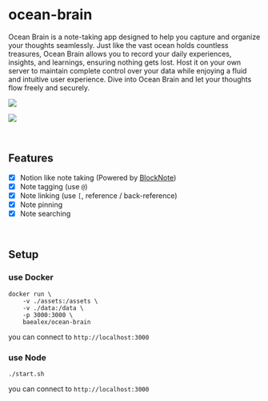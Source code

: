 # ocean-brain

Ocean Brain is a note-taking app designed to help you capture and organize your thoughts seamlessly. Just like the vast ocean holds countless treasures, Ocean Brain allows you to record your daily experiences, insights, and learnings, ensuring nothing gets lost. Host it on your own server to maintain complete control over your data while enjoying a fluid and intuitive user experience. Dive into Ocean Brain and let your thoughts flow freely and securely.

![](https://github.com/baealex/ocean-brain/assets/35596687/a948b5c0-5358-42e9-b974-3fb72e0afdfb)

![](https://github.com/baealex/ocean-brain/assets/35596687/af69132b-0ea7-4fb0-9ced-ee5e30852c44)


<br>

## Features

- [x] Notion like note taking (Powered by [BlockNote](https://www.blocknotejs.org/))
- [x] Note tagging (use `@`)
- [x] Note linking (use `[`, reference / back-reference)
- [x] Note pinning
- [x] Note searching

<br>

## Setup

### use Docker

```
docker run \
    -v ./assets:/assets \
    -v ./data:/data \
    -p 3000:3000 \
    baealex/ocean-brain
```

you can connect to `http://localhost:3000`

### use Node

```
./start.sh
```

you can connect to `http://localhost:3000`
